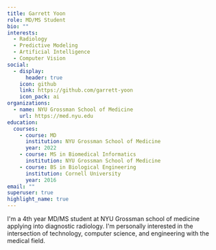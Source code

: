 ```yaml
---
title: Garrett Yoon
role: MD/MS Student
bio: ""
interests:
  - Radiology
  - Predictive Modeling
  - Artificial Intelligence
  - Computer Vision
social:
  - display:
      header: true
    icon: github
    link: https://github.com/garrett-yoon
    icon_pack: ai
organizations:
  - name: NYU Grossman School of Medicine
    url: https://med.nyu.edu
education:
  courses:
    - course: MD
      institution: NYU Grossman School of Medicine
      year: 2022
    - course: MS in Biomedical Informatics
      institution: NYU Grossman School of Medicine
    - course: BS in Biological Engineering
      institution: Cornell University
      year: 2016
email: ""
superuser: true
highlight_name: true
---
```

I'm a 4th year MD/MS student at NYU Grossman school of medicine applying into diagnostic radiology. I'm personally interested in the intersection of technology, computer science, and engineering with the medical field.
